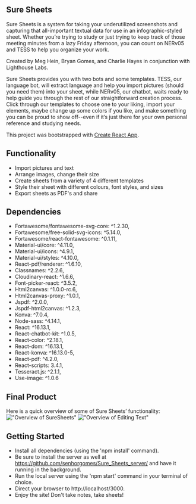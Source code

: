 ## Sure Sheets
 
Sure Sheets is a system for taking your underutilized screenshots and capturing that all-important textual data for use in an infographic-styled sheet. Whether you’re trying to study or just trying to keep track of those meeting minutes from a lazy Friday afternoon, you can count on NERv05 and TESS to help you organize your work.
 
Created by Meg Hein, Bryan Gomes, and Charlie Hayes in conjunction with Lighthouse Labs.
 
Sure Sheets provides you with two bots and some templates. TESS, our language bot, will extract language and help you import pictures (should you need them) into your sheet, while NERv05, our chatbot, waits ready to help guide you through the rest of our straightforward creation process. Click through our templates to choose one to your liking, import your elements, maybe change up some colors if you like, and make something you can be proud to show off--even if it’s just there for your own personal reference and studying needs.
 
This project was bootstrapped with [Create React App](https://github.com/facebook/create-react-app).
 
## Functionality
- Import pictures and text
- Arrange images, change their size
- Create sheets from a variety of 4 different templates
- Style their sheet with different colours, font styles, and sizes
- Export sheets as PDF's and share
 
## Dependencies
- Fortawesome/fontawesome-svg-core: ^1.2.30,
- Fortawesome/free-solid-svg-icons: ^5.14.0,
- Fortawesome/react-fontawesome: ^0.1.11,
- Material-ui/core: ^4.11.0,
- Material-ui/icons: ^4.9.1,
- Material-ui/styles: ^4.10.0,
- React-pdf/renderer: ^1.6.10,
- Classnames: ^2.2.6,
- Cloudinary-react: ^1.6.6,
- Font-picker-react: ^3.5.2,
- Html2canvas: ^1.0.0-rc.6,
- Html2canvas-proxy: ^1.0.1,
- Jspdf: ^2.0.0,
- Jspdf-html2canvas: ^1.2.3,
- Konva: ^7.0.4,
- Node-sass: ^4.14.1,
- React: ^16.13.1,
- React-chatbot-kit: ^1.0.5,
- React-color: ^2.18.1,
- React-dom: ^16.13.1,
- React-konva: ^16.13.0-5,
- React-pdf: ^4.2.0,
- React-scripts: 3.4.1,
- Tesseract.js: ^2.1.1,
- Use-image: ^1.0.6
 
## Final Product
Here is a quick overview of some of Sure Sheets’ functionality:
!["Overview of SureSheets"](https://github.com/meghein/sure-sheets/blob/feature/css_signin-signup/docs/gifs/SureSheetsOverview1.gif)
!["Overview of Editing Text"](https://github.com/meghein/sure-sheets/blob/feature/css_signin-signup/docs/gifs/SureSheetsOverview2.gif)

## Getting Started
 
- Install all dependencies (using the 'npm install' command).
- Be sure to install the server as well at https://github.com/senhorgomes/Sure_Sheets_server/ and have it running in the background.
- Run the local server using the 'npm start' command in your terminal of choice.
- Direct your browser to http://localhost/3000.
- Enjoy the site! Don't take notes, take sheets!